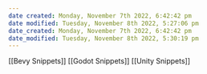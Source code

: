 ```yaml
---
date created: Monday, November 7th 2022, 6:42:42 pm
date modified: Tuesday, November 8th 2022, 5:27:06 pm
date_created: Monday, November 7th 2022, 6:42:42 pm
date_modified: Tuesday, November 8th 2022, 5:30:19 pm
---
```

[[Bevy Snippets]]
[[Godot Snippets]]
[[Unity Snippets]]